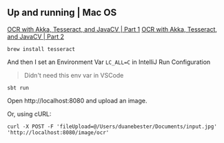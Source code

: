## Up and running | Mac OS

[OCR with Akka, Tesseract, and JavaCV | Part 1](https://towardsdatascience.com/ocr-with-akka-tesseract-and-javacv-part-1-702781fc73ca)
[OCR with Akka, Tesseract, and JavaCV | Part 2](https://towardsdatascience.com/ocr-with-akka-tesseract-and-javacv-part-1-702781fc73ca)

```
brew install tesseract
```

And then I set an Environment Var `LC_ALL=C` in IntelliJ Run Configuration

> Didn't need this env var in VSCode

```
sbt run
```

Open http://localhost:8080 and upload an image.

Or, using cURL:

```
curl -X POST -F 'fileUpload=@/Users/duanebester/Documents/input.jpg' 'http://localhost:8080/image/ocr'
```